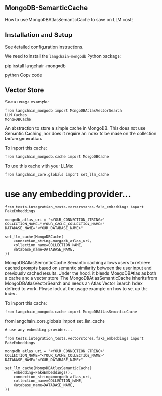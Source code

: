 ## MongoDB-SemanticCache
How to use MongoDBAtlasSemanticCache to save on LLM costs

## Installation and Setup

See detailed configuration instructions.

We need to install the `langchain-mongodb` Python package:

pip install langchain-mongodb

python
Copy code

## Vector Store

See a usage example:

```
from langchain_mongodb import MongoDBAtlasVectorSearch
LLM Caches
MongoDBCache
```
An abstraction to store a simple cache in MongoDB. This does not use Semantic Caching, nor does it require an index to be made on the collection before generation.

To import this cache:
```
from langchain_mongodb.cache import MongoDBCache
```
To use this cache with your LLMs:
```
from langchain_core.globals import set_llm_cache
```
# use any embedding provider...
```
from tests.integration_tests.vectorstores.fake_embeddings import FakeEmbeddings

mongodb_atlas_uri = "<YOUR_CONNECTION_STRING>"
COLLECTION_NAME="<YOUR_CACHE_COLLECTION_NAME>"
DATABASE_NAME="<YOUR_DATABASE_NAME>"

set_llm_cache(MongoDBCache(
    connection_string=mongodb_atlas_uri,
    collection_name=COLLECTION_NAME,
    database_name=DATABASE_NAME,
))
```
MongoDBAtlasSemanticCache
Semantic caching allows users to retrieve cached prompts based on semantic similarity between the user input and previously cached results. Under the hood, it blends MongoDBAtlas as both a cache and a vector store. The MongoDBAtlasSemanticCache inherits from MongoDBAtlasVectorSearch and needs an Atlas Vector Search Index defined to work. Please look at the usage example on how to set up the index.

To import this cache:
```
from langchain_mongodb.cache import MongoDBAtlasSemanticCache
```
from langchain_core.globals import set_llm_cache
```
# use any embedding provider...
```
```
from tests.integration_tests.vectorstores.fake_embeddings import FakeEmbeddings

mongodb_atlas_uri = "<YOUR_CONNECTION_STRING>"
COLLECTION_NAME="<YOUR_CACHE_COLLECTION_NAME>"
DATABASE_NAME="<YOUR_DATABASE_NAME>"

set_llm_cache(MongoDBAtlasSemanticCache(
    embedding=FakeEmbeddings(),
    connection_string=mongodb_atlas_uri,
    collection_name=COLLECTION_NAME,
    database_name=DATABASE_NAME,
))
```
